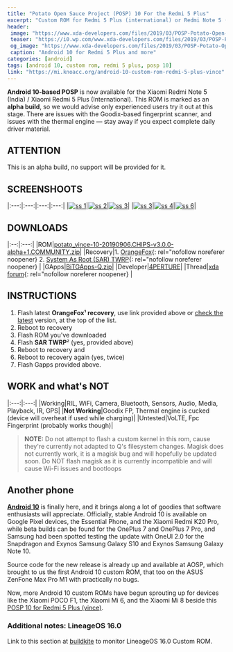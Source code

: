 ```yaml
---
title: "Potato Open Sauce Project (POSP) 10 For the Redmi 5 Plus"
excerpt: "Custom ROM for Redmi 5 Plus (international) or Redmi Note 5 (India) based on Android 10"
header:
 image: "https://www.xda-developers.com/files/2019/03/POSP-Potato-Open-Sauce-Project.png"
 teaser: "https://i0.wp.com/www.xda-developers.com/files/2019/03/POSP-Potato-Open-Sauce-Project.png?resize=460,320"
 og_image: "https://www.xda-developers.com/files/2019/03/POSP-Potato-Open-Sauce-Project.png"
 caption: "Android 10 for Redmi 5 Plus and more"
categories: [android]
tags: [android 10, custom rom, redmi 5 plus, posp 10]
link: "https://mi.knoacc.org/android-10-custom-rom-redmi-5-plus-vince"
---
```

**Android 10-based POSP** is now available for the Xiaomi Redmi Note 5 (India) / Xiaomi Redmi 5 Plus (International). This ROM is marked as an **alpha build**, so we would advise only experienced users try it out at this stage. There are issues with the Goodix-based fingerprint scanner, and issues with the thermal engine — stay away if you expect complete daily driver material.

## ATTENTION

This is an alpha build, no support will be provided for it.

## SCREENSHOOTS

|:---:|:---:|:---:|:---:|
|[![ss 1](/assets/images/photo_2019-09-06_23-51-00.jpg)](/assets/images/photo_2019-09-06_23-51-00.jpg)|[![ss 2](/assets/images/photo_2019-09-06_23-51-13.jpg)](/assets/images/photo_2019-09-06_23-51-13.jpg)|[![ss 3](/assets/images/photo_2019-09-06_23-51-17.jpg)](/assets/images/photo_2019-09-06_23-51-17.jpg)|
|[![ss 3](/assets/images/photo_2019-09-06_23-51-21.jpg)](/assets/images/photo_2019-09-06_23-51-21.jpg)|[![ss 4](/assets/images/photo_2019-09-06_23-51-25.jpg)](/assets/images/photo_2019-09-06_23-51-25.jpg)|[![ss 6](/assets/images/photo_2019-09-06_23-51-28.jpg)](/assets/images/photo_2019-09-06_23-51-28.jpg)|

## DOWNLOADS

|:--:|:---:|
|ROM|[potato_vince-10-20190906.CHIPS-v3.0.0-alpha+1.COMMUNITY.zip](https://sourceforge.net/projects/aperture-builds/files/POSP/10/potato_vince-10-20190906.CHIPS-v3.0.0-alpha%2B1.COMMUNITY.zip/download)|
|Recovery|1. [OrangeFox](https://sourceforge.net/projects/orangefox/files/vince/OrangeFox-R10.0-Stable-vince.zip/download){: rel="nofollow noreferer noopener} 2. [System As Root (SAR) TWRP](https://mi.knoacc.org/dl/drive?id=1yJh0dt980TnXA5689KWn11bdXA8bjO7l&name=SAR_TWRP&size=20.4MB){: rel="nofollow noreferer noopener} |
|GApps|[BiTGApps-Q.zip](https://mi.knoacc.org/dl/drive?id=11oBlR6OhWSdJbYG1MgH9WYL29RkLwUuc&name=Gapps10&size=91MB)|
|Developer|[4PERTURE](https://forum.xda-developers.com/member.php?u=8984156)|
|Thread|[xda forum](https://forum.xda-developers.com/redmi-note-5/development/rom-posp-q-t3965423){: rel="nofollow noreferer noopener} |

## INSTRUCTIONS

1. Flash latest **OrangeFox¹ recovery**, use link provided above or [check the latest](https://sourceforge.net/projects/orangefox/files/vince/) version, at the top of the list.
2. Reboot to recovery
3. Flash ROM you've downloaded
4. Flash **SAR TWRP**² (yes, provided above)
5. Reboot to recovery and
6. Reboot to recovery again (yes, twice)
7. Flash Gapps provided above.

## WORK and what's NOT

|:---:|:---:|
|Working|RIL, WiFi, Camera, Bluetooth, Sensors, Audio, Media, Playback, IR, GPS|
|**Not Working**|Goodix FP, Thermal engine is cucked (device will overheat if used while charging)|
|Untested|VoLTE, Fpc Fingerprint (probably works though)|

> **NOTE:** Do not attempt to flash a custom kernel in this rom, cause they're currently not adapted to Q's filesystem changes. Magisk does not currently work, it is a magisk bug and will hopefully be updated soon. Do NOT flash magisk as it is currently incompatible and will cause Wi-Fi issues and bootloops

## Another phone

**[Android 10](/)** is finally here, and it brings along a lot of goodies that software enthusiasts will appreciate. Officially, stable Android 10 is available on Google Pixel devices, the Essential Phone, and the Xiaomi Redmi K20 Pro, while beta builds can be found for the OnePlus 7 and OnePlus 7 Pro, and Samsung had been spotted testing the update with OneUI 2.0 for the Snapdragon and Exynos Samsung Galaxy S10 and Exynos Samsung Galaxy Note 10.

Source code for the new release is already up and available at AOSP, which brought to us the first Android 10 custom ROM, that too on the ASUS ZenFone Max Pro M1 with practically no bugs.

Now, more Android 10 custom ROMs have begun sprouting up for devices like the Xiaomi POCO F1, the Xiaomi Mi 6, and the Xiaomi Mi 8 beside this [POSP 10 for Redmi 5 Plus (vince)](/android/android-10-custom-rom-redmi-5-plus-vince/).

### Additional notes: LineageOS 16.0

Link to this section at [buildkite](https://buildkite.com/lineageos/android/builds?branch=lineage-16.0) to monitor LineageOS 16.0 Custom ROM.
